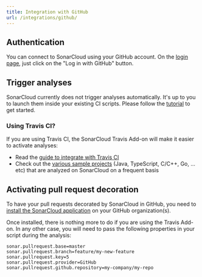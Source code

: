 ```yaml
---
title: Integration with GitHub
url: /integrations/github/
---
```


## Authentication

You can connect to SonarCloud using your GitHub account. On the [login page](/#sonarcloud#/sessions/new), just click on the "Log in with GitHub" button.

## Trigger analyses

SonarCloud currently does not trigger analyses automatically. It's up to you to launch them inside your
existing CI scripts. Please follow the [tutorial](/#sonarcloud#/onboarding) to get started.

### Using Travis CI?

If you are using Travis CI, the SonarCloud Travis Add-on will make it easier to activate analyses: 
* Read the [guide to integrate with Travis CI](https://docs.travis-ci.com/user/sonarcloud/)
* Check out the [various sample projects](https://github.com/SonarSource/sonarcloud_examples) (Java, TypeScript, C/C++, Go, ... etc) that are analyzed on SonarCloud on a frequent basis

## Activating pull request decoration

To have your pull requests decorated by SonarCloud in GitHub, you need to [install the SonarCloud application](https://github.com/apps/sonarcloud) on your GitHub organization(s).

Once installed, there is nothing more to do if you are using the Travis Add-on. In any other case, you will need
to pass the following properties in your script during the analysis:

```
sonar.pullrequest.base=master
sonar.pullrequest.branch=feature/my-new-feature
sonar.pullrequest.key=5
sonar.pullrequest.provider=GitHub
sonar.pullrequest.github.repository=my-company/my-repo
```
